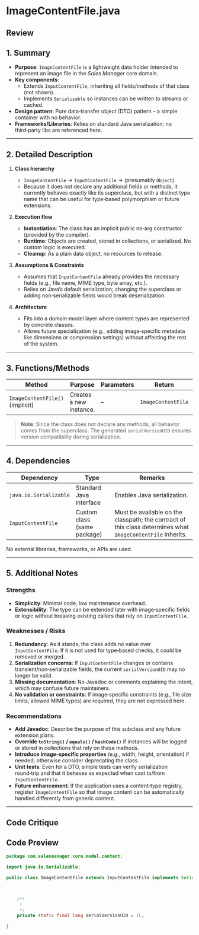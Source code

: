 # ImageContentFile.java

## Review

## 1. Summary  
- **Purpose**: `ImageContentFile` is a lightweight data holder intended to represent an image file in the *Sales Manager* core domain.  
- **Key components**:  
  - Extends `InputContentFile`, inheriting all fields/methods of that class (not shown).  
  - Implements `Serializable` so instances can be written to streams or cached.  
- **Design pattern**: Pure data‑transfer object (DTO) pattern – a simple container with no behavior.  
- **Frameworks/Libraries**: Relies on standard Java serialization; no third‑party libs are referenced here.

---

## 2. Detailed Description  
1. **Class hierarchy**  
   - `ImageContentFile` → `InputContentFile` → (presumably `Object`).  
   - Because it does not declare any additional fields or methods, it currently behaves exactly like its superclass, but with a distinct type name that can be useful for type‑based polymorphism or future extensions.

2. **Execution flow**  
   - **Instantiation**: The class has an implicit public no‑arg constructor (provided by the compiler).  
   - **Runtime**: Objects are created, stored in collections, or serialized. No custom logic is executed.  
   - **Cleanup**: As a plain data object, no resources to release.  

3. **Assumptions & Constraints**  
   - Assumes that `InputContentFile` already provides the necessary fields (e.g., file name, MIME type, byte array, etc.).  
   - Relies on Java’s default serialization; changing the superclass or adding non‑serializable fields would break deserialization.  

4. **Architecture**  
   - Fits into a domain‑model layer where content types are represented by concrete classes.  
   - Allows future specialization (e.g., adding image‑specific metadata like dimensions or compression settings) without affecting the rest of the system.

---

## 3. Functions/Methods  

| Method | Purpose | Parameters | Return | Side‑effects |
|--------|---------|------------|--------|--------------|
| `ImageContentFile()` (implicit) | Creates a new instance. | – | `ImageContentFile` | None |

> **Note**: Since the class does not declare any methods, all behavior comes from the superclass. The generated `serialVersionUID` ensures version compatibility during serialization.

---

## 4. Dependencies  

| Dependency | Type | Remarks |
|------------|------|---------|
| `java.io.Serializable` | Standard Java interface | Enables Java serialization. |
| `InputContentFile` | Custom class (same package) | Must be available on the classpath; the contract of this class determines what `ImageContentFile` inherits. |

No external libraries, frameworks, or APIs are used.

---

## 5. Additional Notes  

### Strengths  
- **Simplicity**: Minimal code, low maintenance overhead.  
- **Extensibility**: The type can be extended later with image‑specific fields or logic without breaking existing callers that rely on `InputContentFile`.  

### Weaknesses / Risks  
1. **Redundancy**: As it stands, the class adds no value over `InputContentFile`. If it is not used for type‑based checks, it could be removed or merged.  
2. **Serialization concerns**: If `InputContentFile` changes or contains transient/non‑serializable fields, the current `serialVersionUID` may no longer be valid.  
3. **Missing documentation**: No Javadoc or comments explaining the intent, which may confuse future maintainers.  
4. **No validation or constraints**: If image‑specific constraints (e.g., file size limits, allowed MIME types) are required, they are not expressed here.  

### Recommendations  
- **Add Javadoc**: Describe the purpose of this subclass and any future extension plans.  
- **Override `toString()` / `equals()` / `hashCode()`** if instances will be logged or stored in collections that rely on these methods.  
- **Introduce image‑specific properties** (e.g., width, height, orientation) if needed; otherwise consider deprecating the class.  
- **Unit tests**: Even for a DTO, simple tests can verify serialization round‑trip and that it behaves as expected when cast to/from `InputContentFile`.  
- **Future enhancement**: If the application uses a content‑type registry, register `ImageContentFile` so that image content can be automatically handled differently from generic content.

---

## Code Critique



## Code Preview

```java
package com.salesmanager.core.model.content;

import java.io.Serializable;

public class ImageContentFile extends InputContentFile implements Serializable {

	

	/**
	 * 
	 */
	private static final long serialVersionUID = 1L;

}



```
